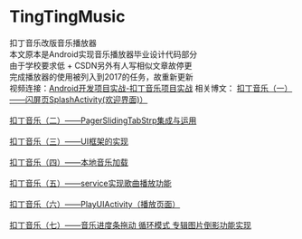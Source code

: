 # TingTingMusic
扣丁音乐改版音乐播放器
<br>
本文原本是Android实现音乐播放器毕业设计代码部分
<br>
由于学校要求低 + CSDN另外有人写相似文章故停更
<br>
完成播放器的使用被列入到2017的任务，故重新更新
<br>
视频连接：[Android开发项目实战-扣丁音乐项目实战](http://www.codingke.com/course/177 "鼠标悬停显示")
相关博文：
[扣丁音乐（一）——闪屏页SplashActivity(欢迎界面)）](http://blog.csdn.net/dt235201314/article/details/51325806 "鼠标悬停显示")
<br>
<br>
[扣丁音乐（二）——PagerSlidingTabStrp集成与运用](http://blog.csdn.net/dt235201314/article/details/51326041 "鼠标悬停显示")
<br>
<br>
[扣丁音乐（三）——UI框架的实现](http://blog.csdn.net/dt235201314/article/details/51341057 "鼠标悬停显示")
<br>
<br>
[ 扣丁音乐（四）——本地音乐加载](http://blog.csdn.net/dt235201314/article/details/51341078 "鼠标悬停显示")
<br>
<br>
[扣丁音乐（五）——service实现歌曲播放功能](http://blog.csdn.net/dt235201314/article/details/51341104 "鼠标悬停显示")
<br>
<br>
[扣丁音乐（六）——PlayUIActivity（播放页面）](http://blog.csdn.net/dt235201314/article/details/51360013 "鼠标悬停显示")
<br>
<br>
[扣丁音乐（七）——音乐进度条拖动 循环模式 专辑图片倒影功能实现](http://blog.csdn.net/dt235201314/article/details/51367931 "鼠标悬停显示")
<br>
